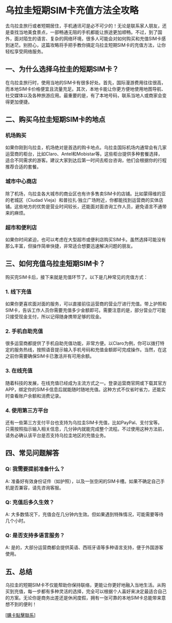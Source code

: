 # 乌拉圭短期SIM卡充值方法全攻略

去乌拉圭旅行或者短期居住，手机通讯可是必不可少的！无论是联系家人朋友，还是查找当地美食景点，一部畅通无阻的手机都能让旅途更加顺畅。不过，到了国外，面对陌生的语言、复杂的网络环境，很多人可能会对如何购买和充值SIM卡感到迷茫。别担心，这篇攻略将手把手教你搞定乌拉圭短期SIM卡的充值方法，让你轻松享受网络服务。

## 一、为什么选择乌拉圭的短期SIM卡？

在乌拉圭旅行时，使用当地的SIM卡有很多好处。首先，国际漫游费用往往很高，而本地SIM卡价格便宜且流量充足。其次，本地卡能让你更方便地使用地图导航、社交媒体以及各种旅游应用。最重要的是，有了本地号码，联系当地人或商家会变得更加便捷。

## 二、购买乌拉圭短期SIM卡的地点

### 机场购买
如果你刚到乌拉圭，机场绝对是首选的购卡地点。乌拉圭国际机场内通常会有几家运营商的柜台，比如Claro、Antel和Mobistar等。这些柜台提供多种套餐选择，适合不同需求的游客。建议大家到达后第一时间去柜台咨询，他们会根据你的行程推荐合适的套餐。

### 城市中心商店
除了机场，乌拉圭各大城市的商业区也有许多售卖SIM卡的店铺。比如蒙得维的亚的老城区（Ciudad Vieja）和普拉扎·独立广场附近，你都能找到运营商的实体店铺。这些地方的优势是营业时间较长，还能面对面咨询工作人员，避免语言不通带来的麻烦。

### 超市和便利店
如果你时间紧迫，也可以考虑在大型超市或便利店购买SIM卡。虽然选择可能没有那么丰富，但操作简单快捷，非常适合想要迅速解决问题的朋友。

## 三、如何充值乌拉圭短期SIM卡？

购买完SIM卡后，接下来就是充值环节了。以下是几种常见的充值方式：

### 1. 线下充值
如果你更喜欢面对面的服务，可以直接前往运营商的营业厅进行充值。带上护照和SIM卡，告诉工作人员你需要充值多少金额即可。需要注意的是，部分营业厅可能只接受现金支付，所以记得随身携带足够的现金。

### 2. 手机自助充值
很多运营商都提供了手机自助充值功能，非常方便。以Claro为例，你可以拨打特定的服务热线，按照语音提示输入手机号码和充值金额即可完成操作。当然，在这之前你需要确保SIM卡已激活并有可用余额。

### 3. 在线充值
随着科技的发展，在线充值已经成为主流方式之一。登录运营商官网或下载其官方APP，绑定你的SIM卡信息后就能随时随地充值。这种方式不仅省时省力，还能实时查看账户余额和消费记录。

### 4. 使用第三方平台
还有一些第三方支付平台也支持为乌拉圭SIM卡充值，比如PayPal、支付宝等。只需按照指示输入相关信息，几分钟内就能完成整个流程。不过使用这种方法前，请务必确认该平台是否支持乌拉圭地区的充值业务。

## 四、常见问题解答

### Q: 我需要提前准备什么？
A: 准备好有效身份证件（如护照），以及一张空闲的SIM卡槽。如果不确定自己手机是否兼容，请先咨询客服。

### Q: 充值后多久生效？
A: 大多数情况下，充值会在几分钟内生效。但如果遇到特殊情况，可能需要等待几个小时。

### Q: 是否支持多语言服务？
A: 是的，大部分运营商都会提供英语、西班牙语等多种语言支持，便于外国游客使用。

## 五、总结

乌拉圭的短期SIM卡不仅能帮助你保持联络，更能让你更好地融入当地生活。从购买到充值，每一步都有多种灵活的选择，完全可以根据个人喜好来决定最适合自己的方案。无论你是商务出差还是休闲度假，拥有一张可靠的本地SIM卡总能带来意想不到的便利！

[[購卡點擊聯系](https://t.me/s/SXDXQF)]